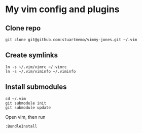 My vim config and plugins
=========================

Clone repo
----------
```shell
git clone git@github.com:stuartmemo/vimmy-jones.git ~/.vim
```

Create symlinks
---------------
```shell
ln -s ~/.vim/vimrc ~/.vimrc
ln -s ~/.vim/viminfo ~/.viminfo
```

Install submodules
------------------
```shell
cd ~/.vim
git submodule init
git submodule update
```

Open vim, then run
```shell
:BundleInstall
```

